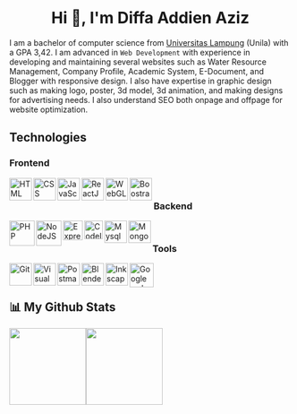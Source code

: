 <br/>
<h1 align="center" style="border: none!important;">Hi 👋, I'm Diffa Addien Aziz</h1>

I am a bachelor of computer science from <a href="https://www.unila.ac.id/">Universitas Lampung</a> (Unila) with a GPA 3,42. I am advanced in `Web Development` with experience in developing and maintaining several websites such as Water Resource Management, Company Profile, Academic System, E-Document, and Blogger with responsive design. I also have expertise in graphic design such as making logo, poster, 3d model, 3d animation, and making designs for advertising needs. I also understand SEO both onpage and offpage for website optimization.

## Technologies 

### Frontend 

<a href="#">
  <img align="left" alt="HTML" title="HTML" width="40px" src="https://img.icons8.com/color/48/html-5.png" />
</a>
<a href="https://www.css.com/">
  <img align="left" alt="CSS" title="CSS" width="40px" src="https://img.icons8.com/color/48/css3.png" />
</a>
<a href="#">
  <img align="left" alt="JavaScript" title="JavaScript" width="40px" src="https://img.icons8.com/color/48/javascript--v1.png" />
</a>
<a href="#">
  <img align="left" alt="ReactJS" title="ReactJS" width="40px" src="https://img.icons8.com/color/48/react-native.png" />
</a>
<a href="#">
  <img align="left" alt="WebGL" title="WebGL" width="40px" src="https://img.icons8.com/ios-filled/50/webgl.png" />
</a>
<a href="https://getbootstrap.com/">
  <img align="left" alt="Boostrap" title="Boostrap" width="40px" src="https://img.icons8.com/color-glass/50/bootstrap.png" />
</a>
<br>

### Backend

<a href="https://www.php.net/">
  <img align="left" alt="PHP" title="PHP" width="45px" src="https://img.icons8.com/external-tanah-basah-glyph-tanah-basah/48/external-php-social-media-tanah-basah-glyph-tanah-basah.png" />
</a>
<a href="#">
  <img align="left" alt="NodeJS" title="NodeJS" width="45px" src="https://img.icons8.com/color/48/nodejs.png" />
</a>
<a href="#">
  <img align="left" alt="ExpressJS" title="ExpressJS" width="35px" src="https://img.icons8.com/ios/50/express-js.png" />
</a>
<a href="#">
  <img align="left" alt="CodeIgniter 4" title="CodeIgniter 4" width="33px" src="https://img.icons8.com/external-tal-revivo-shadow-tal-revivo/24/external-codeigniter-is-an-open-source-software-rapid-development-web-framework-logo-shadow-tal-revivo.png" />
</a>
<a href="https://www.mysql.com/">
  <img align="left" alt="Mysql" title="Mysql" width="40px" src="https://img.icons8.com/color/48/mysql-logo.png" />
</a>
<a href="#">
  <img align="left" alt="MongoDB" title="MongoDB" width="40px" src="https://img.icons8.com/color/48/mongo-db.png" />
</a>

<br/>

### Tools
<a href="https://git-scm.com/">
  <img align="left" alt="Git" title="Git" width="40px" src="https://img.icons8.com/color/48/git.png" />
</a>

<a href="https://code.visualstudio.com/">
  <img align="left" alt="Visual Studio Code" title="Visual Studio Code" width="40px" src="https://img.icons8.com/color/48/visual-studio-code-2019.png" />
</a>
<a href="#">
  <img align="left" alt="Postman API" title="Postman API" width="40px" src="https://img.icons8.com/dusk/64/postman-api.png" />
</a>
<a href="#">
  <img align="left" alt="Blender 3D" title="Blender 3D" width="40px" src="https://img.icons8.com/color/48/blender-3d.png" />
</a>
<a href="#">
  <img align="left" alt="Inkscape" title="Inkscape" width="40px" src="https://img.icons8.com/color/48/inkscape.png" />
</a>
<a href="https://web.dev/">
  <img align="left" alt="Google web.dev tools" title="Google web.dev tools" height="43px" src="https://www.gstatic.com/devrel-devsite/prod/v1d4a4bce9a6f1ad12c0dbb886d406b5bcfdf3882f3026512eb5f609d55157b5b/web/images/lockup.svg" />
</a>
<br><br>

## 📊 My Github Stats

<a href="https://github.com/RafyMrX/"><img height="137px" src="https://github-readme-stats.vercel.app/api?username=diffa-addien&hide_title=true&hide_border=true&show_icons=true&include_all_commits=true&count_private=true&line_height=21&text_color=000&icon_color=000&bg_color=0,eff,eff,eff,eee&theme=graywhite" /><!-- wi*quL3fcV --><img height="137px" src="https://github-readme-stats.vercel.app/api/top-langs/?username=RafyMrX&hide=html&hide_title=true&hide_border=true&layout=compact&langs_count=6&exclude_repo=comp426,Redventures-Movie-Quotes&text_color=000&icon_color=fff&bg_color=0,eee,dddddd,dddddd&theme=graywhite" /></a>
